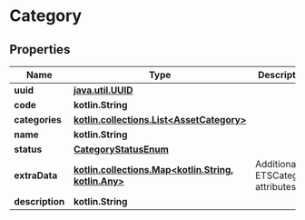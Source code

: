 
# Category

## Properties
Name | Type | Description | Notes
------------ | ------------- | ------------- | -------------
**uuid** | [**java.util.UUID**](java.util.UUID.md) |  |  [readonly]
**code** | **kotlin.String** |  |  [readonly]
**categories** | [**kotlin.collections.List&lt;AssetCategory&gt;**](AssetCategory.md) |  | 
**name** | **kotlin.String** |  | 
**status** | [**CategoryStatusEnum**](CategoryStatusEnum.md) |  |  [optional]
**extraData** | [**kotlin.collections.Map&lt;kotlin.String, kotlin.Any&gt;**](kotlin.Any.md) | Additional ETSCategory attributes |  [optional]
**description** | **kotlin.String** |  |  [optional]




